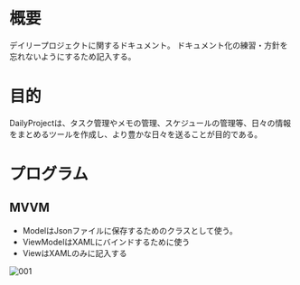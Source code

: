 # 概要
デイリープロジェクトに関するドキュメント。
ドキュメント化の練習・方針を忘れないようにするため記入する。

# 目的
DailyProjectは、タスク管理やメモの管理、スケジュールの管理等、日々の情報をまとめるツールを作成し、より豊かな日々を送ることが目的である。

# プログラム
## MVVM
- ModelはJsonファイルに保存するためのクラスとして使う。
- ViewModelはXAMLにバインドするために使う
- ViewはXAMLのみに記入する

![001](/assets/001.png)
